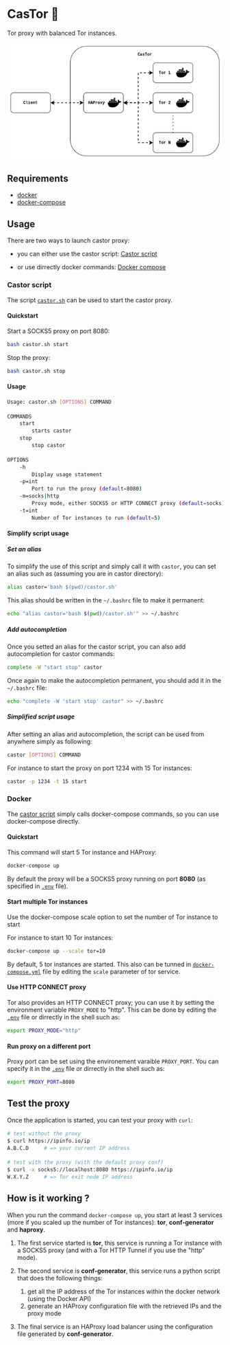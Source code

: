 # CasTor :beaver:

Tor proxy with balanced Tor instances.

![Tor balance schema](docs/tor-balance.png)

## Requirements

- [docker](https://docs.docker.com/engine/install/)
- [docker-compose](https://docs.docker.com/compose/install/)

## Usage

There are two ways to launch castor proxy:

- you can either use the castor script: [Castor script](#castor-script)

- or use dirrectly docker commands: [Docker compose](#docker)

### Castor script

The script [`castor.sh`](castor.sh) can be used to start the castor proxy.

#### Quickstart

Start a SOCKS5 proxy on port 8080:

```bash
bash castor.sh start
```

Stop the proxy:

```bash
bash castor.sh stop
```

#### Usage

```bash
Usage: castor.sh [OPTIONS] COMMAND

COMMANDS
    start
        starts castor
    stop
        stop castor

OPTIONS
    -h
        Display usage statement
    -p=int
        Port to run the proxy (default=8080)
    -m=socks|http
        Proxy mode, either SOCKS5 or HTTP CONNECT proxy (default=socks)
    -t=int
        Number of Tor instances to run (default=5)
```

#### Simplify script usage

##### Set an alias

To simplify the use of this script and simply call it with `castor`, you can set an alias such as (assuming you are in castor directory):

```bash
alias castor='bash $(pwd)/castor.sh'
```

This alias should be written in the `~/.bashrc` file to make it permanent:

```bash
echo "alias castor='bash $(pwd)/castor.sh'" >> ~/.bashrc
```

##### Add autocompletion

Once you setted an alias for the castor script, you can also add autocompletion for castor commands:

```bash
complete -W "start stop" castor
```

Once again to make the autocompletion permanent, you should add it in the `~/.bashrc` file:

```bash
echo "complete -W 'start stop' castor" >> ~/.bashrc
```

##### Simplified script usage

After setting an alias and autocompletion, the script can be used from anywhere simply as following:

```bash
castor [OPTIONS] COMMAND
```

For instance to start the proxy on port 1234 with 15 Tor instances:

```bash
castor -p 1234 -t 15 start
```

### Docker

The [castor script](castor.sh) simply calls docker-compose commands, so you can use docker-compose directly.

#### Quickstart

This command will start 5 Tor instance and HAProxy:

```bash
docker-compose up
```

By default the proxy will be a SOCKS5 proxy running on port **8080** (as specified in [`.env`](.env) file).

#### Start multiple Tor instances

Use the docker-compose scale option to set the number of Tor instance to start

For instance to start 10 Tor instances:

```bash
docker-compose up --scale tor=10
```

By default, 5 tor instances are started. This also can be tunned in [`docker-compose.yml`](docker-compose.yml) file by editing the `scale` parameter of tor service.

#### Use HTTP CONNECT proxy

Tor also provides an HTTP CONNECT proxy; you can use it by setting the environment variable `PROXY_MODE` to "http". This can be done by editing the [`.env`](.env) file or dirrectly in the shell such as:

```bash
export PROXY_MODE="http"
```

#### Run proxy on a different port

Proxy port can be set using the environement varaible `PROXY_PORT`. You can specify it in the [`.env`](.env) file or dirrectly in the shell such as:

```bash
export PROXY_PORT=8080
```

## Test the proxy

Once the application is started, you can test your proxy with `curl`:

```bash
# test without the proxy
$ curl https://ipinfo.io/ip
A.B.C.D     # => your current IP address

# test with the proxy (with the default proxy conf)
$ curl -x socks5://localhost:8080 https://ipinfo.io/ip
W.X.Y.Z     # => Tor exit node IP address
```

## How is it working ?

When you run the command `docker-compose up`, you start at least 3 services (more if you scaled up the number of Tor instances): **tor**, **conf-generator** and **haproxy**.

1. The first service started is **tor**, this service is running a Tor instance with a SOCKS5 proxy (and with a Tor HTTP Tunnel if you use the "http" mode).

2. The second service is **conf-generator**, this service runs a python script that does the following things:

   1. get all the IP address of the Tor instances within the docker network (using the Docker API)
   2. generate an HAProxy configuration file with the retrieved IPs and the proxy mode

3. The final service is an HAProxy load balancer using the configuration file generated by **conf-generator**.
